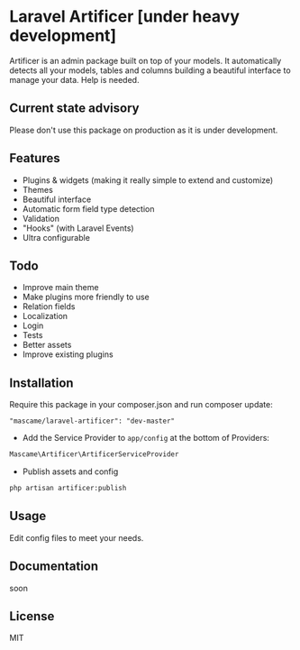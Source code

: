 Laravel Artificer [under heavy development]
=========

Artificer is an admin package built on top of your models. It automatically detects all your models, tables and columns building a beautiful interface to manage your data. Help is needed.

Current state advisory
----
Please don't use this package on production as it is under development.

Features
----

  - Plugins & widgets (making it really simple to extend and customize)
  - Themes
  - Beautiful interface
  - Automatic form field type detection
  - Validation
  - "Hooks" (with Laravel Events)
  - Ultra configurable


Todo
-----------

* Improve main theme
* Make plugins more friendly to use
* Relation fields
* Localization
* Login
* Tests
* Better assets
* Improve existing plugins

Installation
--------------
Require this package in your composer.json and run composer update:

    "mascame/laravel-artificer": "dev-master"

- Add the Service Provider to `app/config` at the bottom of Providers:

```php
Mascame\Artificer\ArtificerServiceProvider
```
- Publish assets and config

```sh
php artisan artificer:publish
```

Usage
--------------
Edit config files to meet your needs.

Documentation
--------------
soon


License
----

MIT
